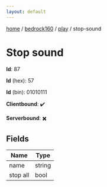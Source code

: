 ```yaml
---
layout: default
---
```


[home](/)  /  [bedrock160](/protocol/bedrock160)  /  [play](/protocol/bedrock160/play)  /  stop-sound

# Stop sound

**Id**: 87

**Id** (hex): 57

**Id** (bin): 01010111

**Clientbound**: ✔️

**Serverbound**: ✖️

## Fields

Name | Type
---|---
name | string
stop all | bool
